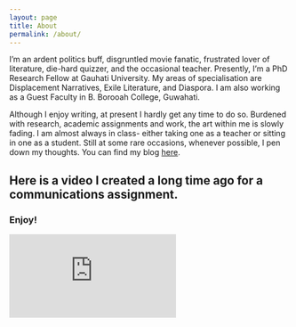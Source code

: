```yaml
---
layout: page
title: About
permalink: /about/
---
```


I’m an ardent politics buff, disgruntled movie fanatic, frustrated lover of literature, die-hard quizzer, and the occasional teacher. Presently, I’m a PhD Research Fellow at Gauhati University. My areas of specialisation are Displacement Narratives, Exile Literature, and Diaspora. I am also working as a Guest Faculty in B. Borooah College, Guwahati.

Although I enjoy writing, at present I hardly get any time to do so. Burdened with research, academic assignments and work, the art within me is slowly fading. I am almost always in class- either taking one as a teacher or sitting in one as a student. Still at some rare occasions, whenever possible, I pen down my thoughts. You can find my blog [here](www.ayushmandevraj.in).

## Here is a video I created a long time ago for a communications assignment.

### Enjoy!

<div class="video-container"><iframe src="https://youtu.be/kFpgg6cQtww" frameborder="0" allowfullscreen></iframe></div>
